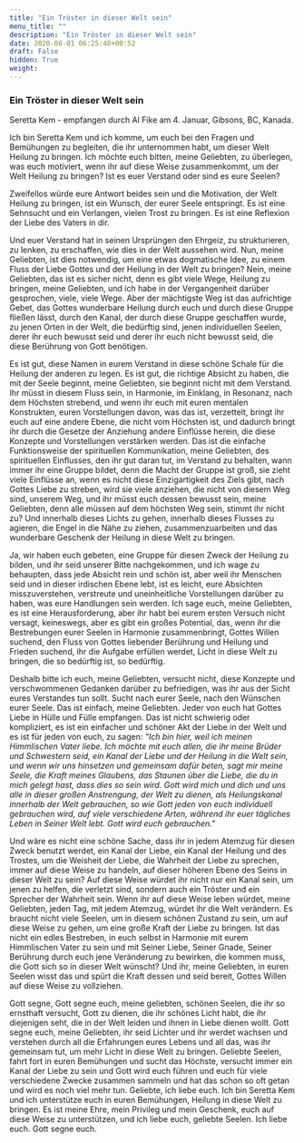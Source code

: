 ```yaml
---
title: "Ein Tröster in dieser Welt sein"
menu_title: ""
description: "Ein Tröster in dieser Welt sein"
date: 2020-08-01 06:25:48+00:52
draft: False
hidden: True
weight:
---
```

### Ein Tröster in dieser Welt sein

Seretta Kem - empfangen durch Al Fike am 4. Januar, Gibsons, BC, Kanada.

Ich bin Seretta Kem und ich komme, um euch bei den Fragen und Bemühungen zu begleiten, die ihr unternommen habt, um dieser Welt Heilung zu bringen. Ich möchte euch bitten, meine Geliebten, zu überlegen, was euch motiviert, wenn ihr auf diese Weise zusammenkommt, um der Welt Heilung zu bringen? Ist es euer Verstand oder sind es eure Seelen?

Zweifellos würde eure Antwort beides sein und die Motivation, der Welt Heilung zu bringen, ist ein Wunsch, der eurer Seele entspringt. Es ist eine Sehnsucht und ein Verlangen, vielen Trost zu bringen. Es ist eine Reflexion der Liebe des Vaters in dir.

Und euer Verstand hat in seinen Ursprüngen den Ehrgeiz, zu strukturieren, zu lenken, zu erschaffen, wie dies in der Welt aussehen wird. Nun, meine Geliebten, ist dies notwendig, um eine etwas dogmatische Idee, zu einem Fluss der Liebe Gottes und der Heilung in der Welt zu bringen? Nein, meine Geliebten, das ist es sicher nicht, denn es gibt viele Wege, Heilung zu bringen, meine Geliebten, und ich habe in der Vergangenheit darüber gesprochen, viele, viele Wege. Aber der mächtigste Weg ist das aufrichtige Gebet, das Gottes wunderbare Heilung durch euch und durch diese Gruppe fließen lässt, durch den Kanal, der durch diese Gruppe geschaffen wurde, zu jenen Orten in der Welt, die bedürftig sind, jenen individuellen Seelen, derer ihr euch bewusst seid und derer ihr euch nicht bewusst seid, die diese Berührung von Gott benötigen.

Es ist gut, diese Namen in eurem Verstand in diese schöne Schale für die Heilung der anderen zu legen. Es ist gut, die richtige Absicht zu haben, die mit der Seele beginnt, meine Geliebten, sie beginnt nicht mit dem Verstand. Ihr müsst in diesem Fluss sein, in Harmonie, im Einklang, in Resonanz, nach dem Höchsten strebend, und wenn ihr euch mit euren mentalen Konstrukten, euren Vorstellungen davon, was das ist, verzettelt, bringt ihr euch auf eine andere Ebene, die nicht vom Höchsten ist, und dadurch bringt ihr durch die Gesetze der Anziehung andere Einflüsse herein, die diese Konzepte und Vorstellungen verstärken werden. Das ist die einfache Funktionsweise der spirituellen Kommunikation, meine Geliebten, des spirituellen Einflusses, den ihr gut daran tut, im Verstand zu behalten, wann immer ihr eine Gruppe bildet, denn die Macht der Gruppe ist groß, sie zieht viele Einflüsse an, wenn es nicht diese Einzigartigkeit des Ziels gibt, nach Gottes Liebe zu streben, wird sie viele anziehen, die nicht von diesem Weg sind, unserem Weg, und ihr müsst euch dessen bewusst sein, meine Geliebten, denn alle müssen auf dem höchsten Weg sein, stimmt ihr nicht zu? Und innerhalb dieses Lichts zu gehen, innerhalb dieses Flusses zu agieren, die Engel in die Nähe zu ziehen, zusammenzuarbeiten und das wunderbare Geschenk der Heilung in diese Welt zu bringen.

Ja, wir haben euch gebeten, eine Gruppe für diesen Zweck der Heilung zu bilden, und ihr seid unserer Bitte nachgekommen, und ich wage zu behaupten, dass jede Absicht rein und schön ist, aber weil ihr Menschen seid und in dieser irdischen Ebene lebt, ist es leicht, eure Absichten misszuverstehen, verstreute und uneinheitliche Vorstellungen darüber zu haben, was eure Handlungen sein werden. Ich sage euch, meine Geliebten, es ist eine Herausforderung, aber ihr habt bei eurem ersten Versuch nicht versagt, keineswegs, aber es gibt ein großes Potential, das, wenn ihr die Bestrebungen eurer Seelen in Harmonie zusammenbringt, Gottes Willen suchend, den Fluss von Gottes liebender Berührung und Heilung und Frieden suchend, ihr die Aufgabe erfüllen werdet, Licht in diese Welt zu bringen, die so bedürftig ist, so bedürftig.

Deshalb bitte ich euch, meine Geliebten, versucht nicht, diese Konzepte und verschwommenen Gedanken darüber zu befriedigen, was ihr aus der Sicht eures Verstandes tun sollt. Sucht nach eurer Seele, nach den Wünschen eurer Seele. Das ist einfach, meine Geliebten. Jeder von euch hat Gottes Liebe in Hülle und Fülle empfangen. Das ist nicht schwierig oder kompliziert, es ist ein einfacher und schöner Akt der Liebe in der Welt und es ist für jeden von euch, zu sagen: *"Ich bin hier, weil ich meinen Himmlischen Vater liebe. Ich möchte mit euch allen, die ihr meine Brüder und Schwestern seid, ein Kanal der Liebe und der Heilung in die Welt sein, und wenn wir uns hinsetzen und gemeinsam dafür beten, sagt mir meine Seele, die Kraft meines Glaubens, das Staunen über die Liebe, die du in mich gelegt hast, dass dies so sein wird. Gott wird mich und dich und uns alle in dieser großen Anstrengung, der Welt zu dienen, als Heilungskanal innerhalb der Welt gebrauchen, so wie Gott jeden von euch individuell gebrauchen wird, auf viele verschiedene Arten, während ihr euer tägliches Leben in Seiner Welt lebt. Gott wird euch gebrauchen."*

Und wäre es nicht eine schöne Sache, dass ihr in jedem Atemzug für diesen Zweck benutzt werdet, ein Kanal der Liebe, ein Kanal der Heilung und des Trostes, um die Weisheit der Liebe, die Wahrheit der Liebe zu sprechen, immer auf diese Weise zu handeln, auf dieser höheren Ebene des Seins in dieser Welt zu sein? Auf diese Weise würdet ihr nicht nur ein Kanal sein, um jenen zu helfen, die verletzt sind, sondern auch ein Tröster und ein Sprecher der Wahrheit sein. Wenn ihr auf diese Weise leben würdet, meine Geliebten, jeden Tag, mit jedem Atemzug, würdet ihr die Welt verändern. Es braucht nicht viele Seelen, um in diesem schönen Zustand zu sein, um auf diese Weise zu gehen, um eine große Kraft der Liebe zu bringen. Ist das nicht ein edles Bestreben, in euch selbst in Harmonie mit eurem Himmlischen Vater zu sein und mit Seiner Liebe, Seiner Gnade, Seiner Berührung durch euch jene Veränderung zu bewirken, die kommen muss, die Gott sich so in dieser Welt wünscht? Und ihr, meine Geliebten, in euren Seelen wisst das und spürt die Kraft dessen und seid bereit, Gottes Willen auf diese Weise zu vollziehen.

Gott segne, Gott segne euch, meine geliebten, schönen Seelen, die ihr so ernsthaft versucht, Gott zu dienen, die ihr schönes Licht habt, die ihr diejenigen seht, die in der Welt leiden und ihnen in Liebe dienen wollt. Gott segne euch, meine Geliebten, ihr seid Lichter und ihr werdet wachsen und verstehen durch all die Erfahrungen eures Lebens und all das, was ihr gemeinsam tut, um mehr Licht in diese Welt zu bringen. Geliebte Seelen, fahrt fort in euren Bemühungen und sucht das Höchste, versucht immer ein Kanal der Liebe zu sein und Gott wird euch führen und euch für viele verschiedene Zwecke zusammen sammeln und hat das schon so oft getan und wird es noch viel mehr tun. Geliebte, ich liebe euch. Ich bin Seretta Kem und ich unterstütze euch in euren Bemühungen, Heilung in diese Welt zu bringen. Es ist meine Ehre, mein Privileg und mein Geschenk, euch auf diese Weise zu unterstützen, und ich liebe euch, geliebte Seelen. Ich liebe euch. Gott segne euch.  
